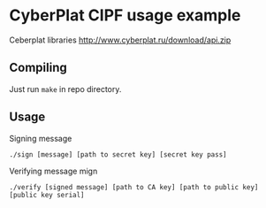 # CyberPlat CIPF usage example

Ceberplat libraries http://www.cyberplat.ru/download/api.zip

## Compiling

Just run `make` in repo directory.

## Usage

Signing message

    ./sign [message] [path to secret key] [secret key pass]
    
Verifying message mign

    ./verify [signed message] [path to CA key] [path to public key] [public key serial]

